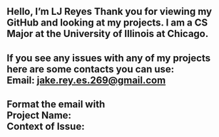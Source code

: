 Hello, I’m LJ Reyes
Thank you for viewing my GitHub and looking at my projects.
I am a CS Major at the University of Illinois at Chicago.
-
If you see any issues with any of my projects here are some contacts you can use:
<br />Email: jake.rey.es.269@gmail.com
-
Format the email with <br />
Project Name:<br />
Context of Issue: <br />
-
